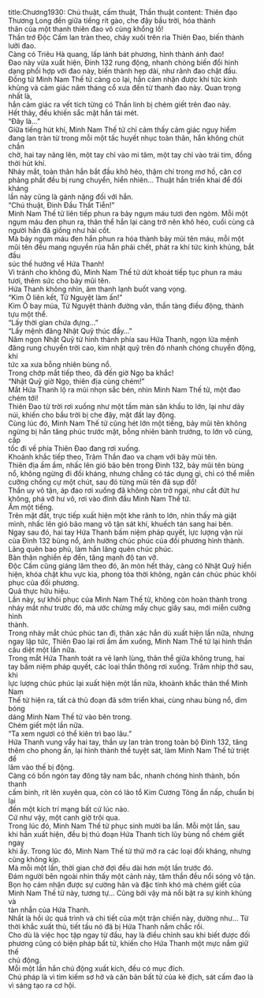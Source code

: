 title:Chương1930: Chú thuật, cấm thuật, Thần thuật
content:
Thiên đạo Thương Long đến giữa tiếng rít gào, che đậy bầu trời, hóa thành<br>thân của một thanh thiên đao vô cùng khổng lồ!<br>Thần trớ Độc Cấm lan tràn theo, chảy xuôi trên rìa Thiên Đao, biến thành<br>lưỡi đao.<br>Càng có Triêu Hà quang, lấp lánh bát phương, hình thành ánh đao!<br>Đao này vừa xuất hiện, Đinh 132 rung động, nhanh chóng biến đổi hình<br>dạng phối hợp với đao này, biến thành hẹp dài, như rãnh đao chặt đầu.<br>Đồng tử Minh Nam Thế tử càng co lại, hắn cảm nhận được khí tức kinh<br>khủng và cảm giác năm tháng cổ xưa đến từ thanh đao này. Quan trọng nhất là,<br>hắn cảm giác ra vết tích từng có Thần linh bị chém giết trên đao này.<br>Hết thảy, đều khiến sắc mặt hắn tái mét.<br>“Đây là…”<br>Giữa tiếng hút khí, Minh Nam Thế tử chỉ cảm thấy cảm giác nguy hiểm<br>đang lan tràn từ trong mỗi một tấc huyết nhục toàn thân, hắn không chút chần<br>chờ, hai tay nâng lên, một tay chỉ vào mi tâm, một tay chỉ vào trái tim, đồng<br>thời hút khí.<br>Nháy mắt, toàn thân hắn bắt đầu khô héo, thậm chí trong mơ hồ, căn cơ<br>phảng phất đều bị rung chuyển, hiển nhiên… Thuật hắn triển khai để đối kháng<br>lần này cũng là gánh nặng đối với hắn.<br>“Chú thuật, Đinh Đầu Thất Tiễn!”<br>Minh Nam Thế tử liên tiếp phun ra bảy ngụm máu tươi đen ngòm. Mỗi một<br>ngụm máu đen phun ra, thân thể hắn lại càng trở nên khô héo, cuối cùng cả<br>người hắn đã giống như hài cốt.<br>Mà bảy ngụm máu đen hắn phun ra hóa thành bảy mũi tên máu, mỗi một<br>mũi tên đều mang nguyền rủa hẳn phải chết, phát ra khí tức kinh khủng, bắt đầu<br>súc thế hướng về Hứa Thanh!<br>Vì tránh cho không đủ, Minh Nam Thế tử dứt khoát tiếp tục phun ra máu<br>tươi, thêm sức cho bảy mũi tên.<br>Hứa Thanh không nhìn, âm thanh lạnh buốt vang vọng.<br>“Kim Ô liên kết, Tử Nguyệt làm ấn!”<br>Kim Ô bay múa, Tử Nguyệt thành đường vân, thần tàng điều động, thành<br>tựu một thể.<br>“Lấy thời gian chứa đựng…”<br>“Lấy mệnh đăng Nhật Quỹ thúc đẩy…”<br>Năm ngọn Nhật Quỹ từ hình thành phía sau Hứa Thanh, ngọn lửa mệnh<br>đăng rung chuyển trời cao, kim nhật quỹ trên đó nhanh chóng chuyển động, khí<br>tức xa xưa bỗng nhiên bùng nổ.<br>Trong chớp mắt tiếp theo, đã đến giờ Ngọ ba khắc!<br>“Nhật Quỹ giờ Ngọ, thiên địa cùng chém!”<br>Mắt Hứa Thanh lộ ra mũi nhọn sắc bén, nhìn Minh Nam Thế tử, một đao<br>chém tới!<br>Thiên Đao từ trời rơi xuống như một tấm màn sân khấu to lớn, lại như dãy<br>núi, khiến cho bầu trời bị che đậy, mặt đất lay động.<br>Cùng lúc đó, Minh Nam Thế tử cũng hét lớn một tiếng, bảy mũi tên không<br>ngừng bị hắn tăng phúc trước mặt, bỗng nhiên bành trướng, to lớn vô cùng, cấp<br>tốc đi về phía Thiên Đao đang rơi xuống.<br>Khoảnh khắc tiếp theo, Trảm Thần đao va chạm với bảy mũi tên.<br>Thiên địa ầm ầm, nhấc lên gió bão bên trong Đinh 132, bảy mũi tên bùng<br>nổ, không ngừng đi đối kháng, nhưng chẳng có tác dụng gì, chỉ có thể miễn<br>cưỡng chống cự một chút, sau đó từng mũi tên đã sụp đổ!<br>Thần uy vô tận, áp đao rơi xuống đã không còn trở ngại, như cắt đứt hư<br>không, phá vỡ hư vô, rơi vào đỉnh đầu Minh Nam Thế tử.<br>Ầm một tiếng.<br>Trên mặt đất, trực tiếp xuất hiện một khe rãnh to lớn, nhìn thấy mà giật<br>mình, nhấc lên gió bão mang vô tận sát khí, khuếch tán sang hai bên.<br>Ngay sau đó, hai tay Hứa Thanh bấm niệm pháp quyết, lực lượng vận rủi<br>của Đinh 132 bùng nổ, ảnh hưởng chúc phúc của đối phương hình thành.<br>Lãng quên bao phủ, làm hắn lãng quên chúc phúc.<br>Bản thân nghiền ép đến, tăng mạnh độ tan vỡ.<br>Độc Cấm cũng giáng lâm theo đó, ăn mòn hết thảy, càng có Nhật Quỹ hiển<br>hiện, khóa chặt khu vực kia, phong tỏa thời không, ngăn cản chúc phúc khôi<br>phục của đối phương.<br>Quả thực hữu hiệu.<br>Lần này, sự khôi phục của Minh Nam Thế tử, không còn hoàn thành trong<br>nháy mắt như trước đó, mà ước chừng mấy chục giây sau, mới miễn cưỡng hình<br>thành.<br>Trong nháy mắt chúc phúc tan đi, thân xác hắn dù xuất hiện lần nữa, nhưng<br>ngay lập tức, Thiên Đao lại rơi ầm ầm xuống, Minh Nam Thế tử lại hình thần<br>câu diệt một lần nữa.<br>Trong mắt Hứa Thanh toát ra vẻ lạnh lùng, thân thể giữa không trung, hai<br>tay bấm niệm pháp quyết, các loại thần thông rơi xuống. Trăm nhịp thở sau, khi<br>lực lượng chúc phúc lại xuất hiện một lần nữa, khoảnh khắc thân thể Minh Nam<br>Thế tử hiện ra, tất cả thủ đoạn đã sớm triển khai, cùng nhau bùng nổ, dìm bóng<br>dáng Minh Nam Thế tử vào bên trong.<br>Chém giết một lần nữa.<br>“Ta xem ngươi có thể kiên trì bao lâu.”<br>Hứa Thanh vung vẩy hai tay, thần uy lan tràn trong toàn bộ Đinh 132, tăng<br>thêm cho phong ấn, lại hình thành thế tuyệt sát, làm Minh Nam Thế tử triệt để<br>lâm vào thế bị động.<br>Càng có bốn ngón tay đông tây nam bắc, nhanh chóng hình thành, bốn thanh<br>cấm binh, rít lên xuyên qua, còn có lão tổ Kim Cương Tông ẩn nấp, chuẩn bị lại<br>đến một kích trí mạng bất cứ lúc nào.<br>Cứ như vậy, một canh giờ trôi qua.<br>Trong lúc đó, Minh Nam Thế tử phục sinh mười ba lần. Mỗi một lần, sau<br>khi hắn xuất hiện, đều bị thủ đoạn Hứa Thanh tích lũy bùng nổ chém giết ngay<br>khi ấy. Trong lúc đó, Minh Nam Thế tử thử mở ra các loại đối kháng, nhưng<br>cũng không kịp.<br>Mà mỗi một lần, thời gian chờ đợi đều dài hơn một lần trước đó.<br>Đám người bên ngoài nhìn thấy một cảnh này, tâm thần đều nổi sóng vô tận.<br>Bọn họ cảm nhận được sự cường hãn và đặc tính khó mà chém giết của<br>Minh Nam Thế tử này, tương tự… Cũng bởi vậy mà nổi bật ra sự kinh khủng và<br>tàn nhẫn của Hứa Thanh.<br>Nhất là hồi ức quá trình và chi tiết của một trận chiến này, dường như… Từ<br>thời khắc xuất thủ, tiết tấu nó đã bị Hứa Thanh nắm chắc rồi.<br>Cho dù là việc học tập ngay từ đầu, hay là điều chỉnh sau khi biết được đối<br>phương cũng có biện pháp bất tử, khiến cho Hứa Thanh một mực nắm giữ thế<br>chủ động.<br>Mỗi một lần hắn chủ động xuất kích, đều có mục đích.<br>Chú pháp là vì tìm kiếm sơ hở và căn bản bất tử của kẻ địch, sát cấm đao là<br>vì sáng tạo ra cơ hội.